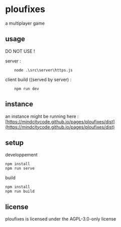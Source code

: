 # ploufixes

a multiplayer game

## usage

DO NOT USE !

server :

        node .\src\server\https.js

client build ((served by server) :

        npm run dev

## instance

an instance might be running here : [https://mindcitycode.github.io/pages/ploufixes/dist](https://mindcitycode.github.io/pages/ploufixes/dist)

## setup

developpement

    npm install
    npm run serve

build

    npm install
    npm run build

## license

ploufixes is licensed under the AGPL-3.0-only license